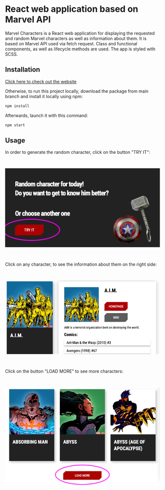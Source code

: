 # React web application based on Marvel API 

Marvel Characters is a React web application for displaying the requested and random Marvel characters as well as information about them.
It is based on Marvel API used via fetch request.
Class and functional components, as well as lifecycle methods are used.
The app is styled with SCSS.

## Installation

[Click here to check out the website](https://valeriiaproskuriakova.github.io/React-App-MarvelCharacters/)


Otherwise, to run this project locally, download the package from main branch and install it locally using npm:

```bash
npm install
```
Afterwards, launch it with this command:

```bash
npm start
```

## Usage

In order to generate the random character, click on the button "TRY IT":
<pre>

</pre> 
![screenshot-tryit-button](/src/resources/img/screenshots_github/tryit.png?raw=true) 
<pre>

</pre>
Click on any character, to see the information about them on the right side:
<pre>

</pre>
![screenshot-charinfo](/src/resources/img/screenshots_github/charinfo.png?raw=true)
<pre>

</pre>
Click on the button "LOAD MORE" to see more characters:
<pre>

</pre>
![screenshot-charinfo](/src/resources/img/screenshots_github/loadmore.png?raw=true)<br/>
